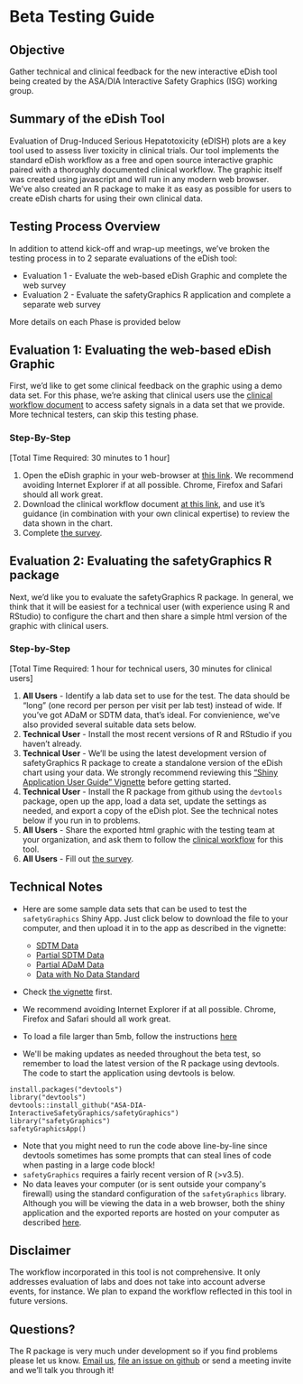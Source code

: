 # Beta Testing Guide
 
## Objective

Gather technical and clinical feedback for the new interactive  eDish tool being created by the ASA/DIA Interactive Safety Graphics (ISG) working group.

## Summary of the eDish Tool

Evaluation of Drug-Induced Serious Hepatotoxicity (eDISH) plots are a key tool used to assess liver toxicity in clinical trials. Our tool implements the standard eDish workflow as a free and open source interactive graphic paired with a thoroughly documented clinical workflow. The graphic itself was created using javascript and will run in any modern web browser. We’ve also created an R package to make it as easy as possible for users to create eDish charts for using their own clinical data. 

## Testing Process Overview

In addition to attend kick-off and wrap-up meetings, we’ve broken the testing process in to 2 separate evaluations of the eDish tool: 

- Evaluation 1 - Evaluate the web-based eDish Graphic and complete the web survey
- Evaluation 2 - Evaluate the safetyGraphics R application and complete a separate web survey

More details on each Phase is provided below
 
## Evaluation 1: Evaluating the web-based eDish Graphic

First, we’d like to get some clinical feedback on the graphic using a demo data set. For this phase, we’re asking that clinical users use the [clinical workflow document](https://github.com/SafetyGraphics/SafetyGraphics.github.io/raw/master/eDISH%20ISG%20User's%20Manual%20%26%20Workflow%20draft%204Feb2019.docx) to access safety signals in a data set that we provide. More technical testers, can skip this testing phase. 

### Step-By-Step 
[Total Time Required: 30 minutes to 1 hour]

1. Open the eDish graphic in your web-browser at [this link](https://safetygraphics.github.io/safety-eDISH/test/). We recommend avoiding Internet Explorer if at all possible. Chrome, Firefox and Safari should all work great.
2. Download the clinical workflow document [at this link](https://github.com/SafetyGraphics/SafetyGraphics.github.io/raw/master/eDISH%20ISG%20User's%20Manual%20%26%20Workflow%20draft%204Feb2019.docx), and use it’s guidance (in combination with your own clinical expertise) to review the data shown in the chart. 
3. Complete <a href="https://www.surveymonkey.com/r/BWPZB7V" target="_blank">the survey</a>. 

## Evaluation 2: Evaluating the safetyGraphics R package

Next, we’d like you to evaluate the safetyGraphics R package. In general, we think that it will be easiest for a technical user (with experience using R and RStudio) to configure the chart and then share a simple html version of the graphic with clinical users.

### Step-by-Step 
[Total Time Required: 1 hour for technical users, 30 minutes for clinical users]

1. __All Users__ - Identify a lab data set to use for the test. The data should be “long” (one record per person per visit per lab test) instead of wide. If you’ve got ADaM or SDTM data, that’s ideal. For convienience, we've also provided several suitable data sets below. 
2. __Technical User__ - Install the most recent versions of R and RStudio if you haven’t already.
3. __Technical User__ - We’ll be using the latest development version of safetyGraphics R package to create a standalone version of the eDish chart using your data. We strongly recommend reviewing this [“Shiny Application User Guide” Vignette](https://github.com/SafetyGraphics/safetyGraphics/wiki/Vignette:-Shiny-User-Guide) before getting started. 
4. __Technical User__ - Install the R package from github using the `devtools` package, open up the app, load a data set, update the settings as needed, and export a copy of the eDish plot. See the technical notes below if you run in to problems. 
5. __All Users__ - Share the exported html graphic with the testing team at your organization, and ask them to follow the [clinical workflow](https://github.com/SafetyGraphics/SafetyGraphics.github.io/raw/master/eDISH%20ISG%20User's%20Manual%20%26%20Workflow%20draft%204Feb2019.docx) for this tool. 
6. __All Users__ - Fill out <a href="https://www.surveymonkey.com/r/BS6FHDH" target="_blank">the survey</a>.

## Technical Notes

- Here are some sample data sets that can be used to test the `safetyGraphics` Shiny App. Just click below to download the file to your computer, and then upload it in to the app as described in the vignette:
  - [SDTM Data](https://raw.githubusercontent.com/SafetyGraphics/SafetyGraphics.github.io/master/pilot/SampleData_SDTM.csv)
  - [Partial SDTM Data](https://raw.githubusercontent.com/SafetyGraphics/SafetyGraphics.github.io/master/pilot/SampleData_PartialSDTM.csv)
  - [Partial ADaM Data](https://raw.githubusercontent.com/SafetyGraphics/SafetyGraphics.github.io/master/pilot/SampleData_PartialADaM.csv)
  - [Data with No Data Standard](https://raw.githubusercontent.com/SafetyGraphics/SafetyGraphics.github.io/master/pilot/SampleData_NoStandard.csv)
  
- Check [the vignette](https://github.com/SafetyGraphics/safetyGraphics/wiki/Vignette:-Shiny-User-Guide) first.
- We recommend avoiding Internet Explorer if at all possible. Chrome, Firefox and Safari should all work great.
- To load a file larger than 5mb, follow the instructions [here](https://github.com/SafetyGraphics/safetyGraphics/wiki/Vignette:-Shiny-User-Guide#loading-large-files)
- We'll be making updates as needed throughout the beta test, so remember to load the latest version of the R package using devtools. The code to start the application using devtools is below. 

```
install.packages("devtools")
library("devtools")
devtools::install_github("ASA-DIA-InteractiveSafetyGraphics/safetyGraphics")
library("safetyGraphics") 
safetyGraphicsApp()
```

- Note that you might need to run the code above line-by-line since devtools sometimes has some prompts that can steal  lines of code when pasting in a large code block!
- `safetyGraphics` requires a fairly recent version of R (>v3.5). 
- No data leaves your computer (or is sent outside your company's firewall) using the standard configuration of the `safetyGraphics` library.  Although you will be viewing the data in a web browser, both the shiny application and the exported reports are hosted on your computer as described [here](https://shiny.rstudio.com/articles/persistent-data-storage.html#local-vs-remote). 

## Disclaimer

The workflow incorporated in this tool is not comprehensive.  It only addresses evaluation of labs and does not take into account adverse events, for instance.  We plan to expand the workflow reflected in this tool in future versions.

## Questions? 

The R package is very much under development so if you find problems please let us know. [Email us](mailto:rinki_jajoo@merck.com), [file an issue on github](https://github.com/SafetyGraphics/safetyGraphics/issues) or send a meeting invite and we’ll talk you through it! 
